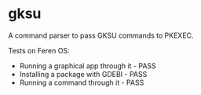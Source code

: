 # gksu
A command parser to pass GKSU commands to PKEXEC.


Tests on Feren OS:
- Running a graphical app through it - PASS
- Installing a package with GDEBI - PASS
- Running a command through it - PASS
